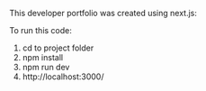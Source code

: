 This developer portfolio was created using next.js:

To run this code:
1. cd to project folder
2. npm install
3. npm run dev
4. http://localhost:3000/